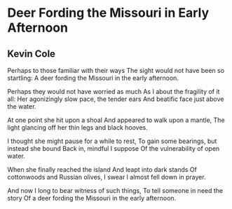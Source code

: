 # Deer Fording the Missouri in Early Afternoon
## Kevin Cole
Perhaps to those familiar with their ways
The sight would not have been so startling:
A deer fording the Missouri in the early afternoon.

Perhaps they would not have worried as much
As I about the fragility of it all:
Her agonizingly slow pace, the tender ears
And beatific face just above the water.

At one point she hit upon a shoal
And appeared to walk upon a mantle,
The light glancing off her thin legs and black hooves.

I thought she might pause for a while to rest,
To gain some bearings, but instead she bound
Back in, mindful I suppose
Of the vulnerability of open water.

When she finally reached the island
And leapt into dark stands
Of cottonwoods and Russian olives,
I swear I almost fell down in prayer.

And now I long to bear witness of such things,
To tell someone in need the story
Of a deer fording the Missouri in the early afternoon.